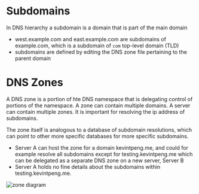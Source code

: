 # Subdomains
In DNS hierarchy a subdomain is a domain that is part of the main domain
- west.example.com and east.example.com are subdomains of example.com, which is a subdomain of `com` top-level domain (TLD)
- subdomains are defined by editing the DNS zone file pertaining to the parent domain

# DNS Zones
A DNS zone is a portion of hte DNS namespace that is delegating control of portions of the namespace. A zone can contain multiple domains. A server can contain multiple zones. It is important for resolving the ip address of subdomains. 

The zone itself is analogous to a database of subdomain resolutions, which can point to other more specific databases for more specific subdomains. 
- Server A can host the zone for a domain kevintpeng.me, and could for example resolve all subdomains except for testing.kevintpeng.me which can be delegated as a separate DNS zone on a new server, Server B
- Server A holds no fine details about the subdomains within testing.kevintpeng.me.

![zone diagram](http://www.think-like-a-computer.com/files/2011/06/dns_zone_2.png)
